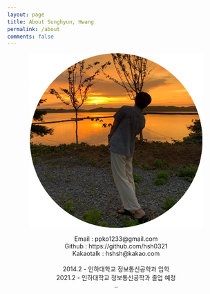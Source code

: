 ```yaml
---
layout: page
title: About Sunghyun, Hwang
permalink: /about
comments: false
---
```

<p align="center"><img src="../assets/images/hsh.png"></p>


<center>
Email : ppko1233@gmail.com<br/>
Github : https://github.com/hsh0321<br/>
Kakaotalk : hshsh@kakao.com<br/>
<br/>
2014.2 - 인하대학교 정보통신공학과 입학<br/>
2021.2 - 인하대학교 정보통신공학과 졸업 예정<br/>
..
<center/>